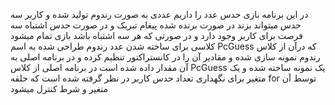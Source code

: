 
در این برنامه بازی حدس عدد را داریم عددی به صورت رندوم تولید شده و کاربر سه حدس میتواند بزند در صورت برنده شده پیغام تبریک و در صورت 
حدس اشتباه سه فرصت برای کاربر وجود دارد و در صورتی که هر سه اشتباه باشد بازی تمام میشود
 کلاسی برای ساخته شدن عدد رندوم طراحی شده به اسم PcGuess
که درآن از کلاس رندوم نمونه سازی شده و مقادیر آن را در کانستراکتور تنظیم کرده و در برنامه اصلی به آن مقدار داده شده است
در برنامه اصلی از کلاس PcGuess یک نمونه ساخته شده و یک متغیر برای نگهداری تعداد حدس کاربر در نظر گرفته شده است 
که حلقه for توسط آن متغیر و شرط کنترل میشود